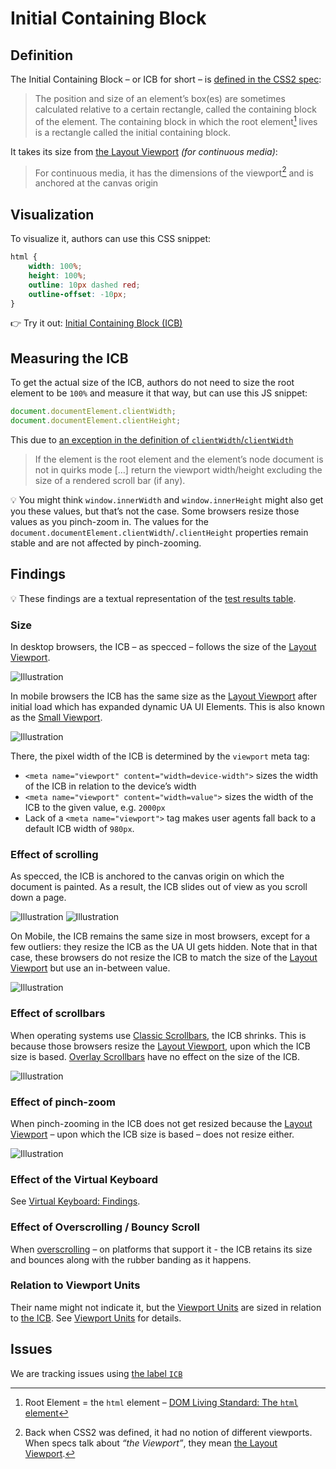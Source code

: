 # Initial Containing Block

## Definition

The Initial Containing Block – or ICB for short – is [defined in the CSS2 spec](https://drafts.csswg.org/css2/#containing-block-details):

> The position and size of an element’s box(es) are sometimes calculated relative to a certain rectangle, called the containing block of the element. The containing block in which the root element[^fn1] lives is a rectangle called the initial containing block. 
[^fn1]: Root Element = the `html` element – [DOM Living Standard: The `html` element](https://html.spec.whatwg.org/multipage/semantics.html#the-html-element)

It takes its size from [the Layout Viewport](./layout-viewport.md) _(for continuous media)_:

> For continuous media, it has the dimensions of the viewport[^fn2] and is anchored at the canvas origin

[^fn2]: Back when CSS2 was defined, it had no notion of different viewports. When specs talk about _“the Viewport”_, they mean [the Layout Viewport](./layout-viewport.md).

## Visualization

To visualize it, authors can use this CSS snippet:

```css
html {
	width: 100%;
	height: 100%;
	outline: 10px dashed red;
	outline-offset: -10px;
}
```

👉 Try it out: [Initial Containing Block (ICB)](https://interop-2022-viewport.netlify.app/individual/icb/)

## Measuring the ICB

To get the actual size of the ICB, authors do not need to size the root element to be `100%` and measure it that way, but can use this JS snippet:

```js
document.documentElement.clientWidth;
document.documentElement.clientHeight;
```

This due to [an exception in the definition of `clientWidth`/`clientWidth`](https://www.w3.org/TR/cssom-view-1/#dom-element-clientwidth)

> If the element is the root element and the element’s node document is not in quirks mode […] return the viewport width/height excluding the size of a rendered scroll bar (if any).

💡 You might think `window.innerWidth` and `window.innerHeight` might also get you these values, but that’s not the case. Some browsers resize those values as you pinch-zoom in. The values for the `document.documentElement.clientWidth`/`.clientHeight` properties remain stable and are not affected by pinch-zooming.

## Findings

💡 These findings are a textual representation of the [test results table](https://goo.gle/interop-2022-viewport-testresults).

### Size

In desktop browsers, the ICB – as specced – follows the size of the [Layout Viewport](./layout-viewport.md).

![Illustration](./illustrations/icb-desktop-content-short.png)

In mobile browsers the ICB has the same size as the [Layout Viewport](./layout-viewport.md) after initial load which has expanded dynamic UA UI Elements. This is also known as the [Small Viewport](./viewport-units.md).

![Illustration](./illustrations/icb-mobile--uaui-expanded.png)

There, the pixel width of the ICB is determined by the `viewport` meta tag:

- `<meta name="viewport" content="width=device-width">` sizes the width of the ICB in relation to the device’s width
- `<meta name="viewport" content="width=value">` sizes the width of the ICB to the given value, e.g. `2000px`
- Lack of a `<meta name="viewport">` tag makes user agents fall back to a default ICB width of `980px`.

### Effect of scrolling

As specced, the ICB is anchored to the canvas origin on which the document is painted. As a result, the ICB slides out of view as you scroll down a page. 

![Illustration](./illustrations/icb-desktop-content-long.png)
![Illustration](./illustrations/visual-viewport-desktop.png)

On Mobile, the ICB remains the same size in most browsers, except for a few outliers: they resize the ICB as the UA UI gets hidden. Note that in that case, these browsers do not resize the ICB to match the size of the [Layout Viewport](./layout-viewport.md) but use an in-between value.

![Illustration](./illustrations/icb-mobile--uaui-retracted.png)

### Effect of scrollbars

When operating systems use [Classic Scrollbars](./scrolling.md#classic-scrollbars), the ICB shrinks. This is because those browsers resize the [Layout Viewport](./layout-viewport.md), upon which the ICB size is based. [Overlay Scrollbars](./scrolling.md#overlay-scrollbars) have no effect on the size of the ICB.

![Illustration](./illustrations/icb-desktop-content-long--classic-scrollbar.png)

### Effect of pinch-zoom

When pinch-zooming in the ICB does not get resized because the [Layout Viewport](./layout-viewport.md) – upon which the ICB size is based – does not resize either.

![Illustration](./illustrations/visual-viewport-desktop--pinch-zoomed-in-1.png)

### Effect of the Virtual Keyboard

See [Virtual Keyboard: Findings](./virtual-keyboard.md#findings).

### Effect of Overscrolling / Bouncy Scroll

When [overscrolling](./scrolling.md#overscrolling-and-rubber-banding) – on platforms that support it - the ICB retains its size and bounces along with the rubber banding as it happens.

### Relation to Viewport Units

Their name might not indicate it, but the [Viewport Units](./viewport-units.md) are sized in relation to [the ICB](./icb.md). See [Viewport Units](./viewport-units.md) for details.

## Issues

We are tracking issues using [the label `ICB`](https://github.com/web-platform-tests/interop-2022-viewport/issues?q=is%3Aissue+label%3AICB)
